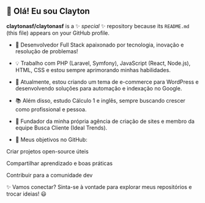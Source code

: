 ## 👋 Olá! Eu sou Clayton


**claytonasf/claytonasf** is a ✨ _special_ ✨ repository because its `README.md` (this file) appears on your GitHub profile.

- 🚀 Desenvolvedor Full Stack apaixonado por tecnologia, inovação e resolução de problemas!

- 💡 Trabalho com PHP (Laravel, Symfony), JavaScript (React, Node.js), HTML, CSS e estou sempre aprimorando minhas habilidades.

- 🎯 Atualmente, estou criando um tema de e-commerce para WordPress e desenvolvendo soluções para automação e indexação no Google.

- 📚 Além disso, estudo Cálculo 1 e inglês, sempre buscando crescer como profissional e pessoa.

- 💼 Fundador da minha própria agência de criação de sites e membro da equipe Busca Cliente (Ideal Trends).

- 🔗 Meus objetivos no GitHub:

Criar projetos open-source úteis

Compartilhar aprendizado e boas práticas

Contribuir para a comunidade dev

✨ Vamos conectar? Sinta-se à vontade para explorar meus repositórios e trocar ideias! 😃
